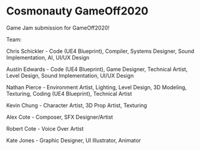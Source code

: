 # Cosmonauty GameOff2020
Game Jam submission for GameOff2020!

Team:

Chris Schickler - Code (UE4 Blueprint), Compiler, Systems Designer, Sound Implementation, AI, UI/UX Design

Austin Edwards - Code (UE4 Blueprint), Game Designer, Technical Artist, Level Design, Sound Implementation, UI/UX Design

Nathan Pierce - Environment Artist, Lighting, Level Design, 3D Modeling, Texturing, Coding (UE4 Blueprint), Technical Artist

Kevin Chung - Character Artist, 3D Prop Artist, Texturing 

Alex Cote - Composer, SFX Designer/Artist

Robert Cote - Voice Over Artist

Kate Jones - Graphic Designer, UI Illustrator,  Animator 
